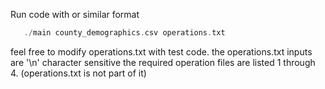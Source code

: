 Run code with or similar format
```c
   ./main county_demographics.csv operations.txt
```
feel free to modify operations.txt with test code.
the operations.txt inputs are '\n' character sensitive
the required operation files are listed 1 through 4. (operations.txt is not part of it)

